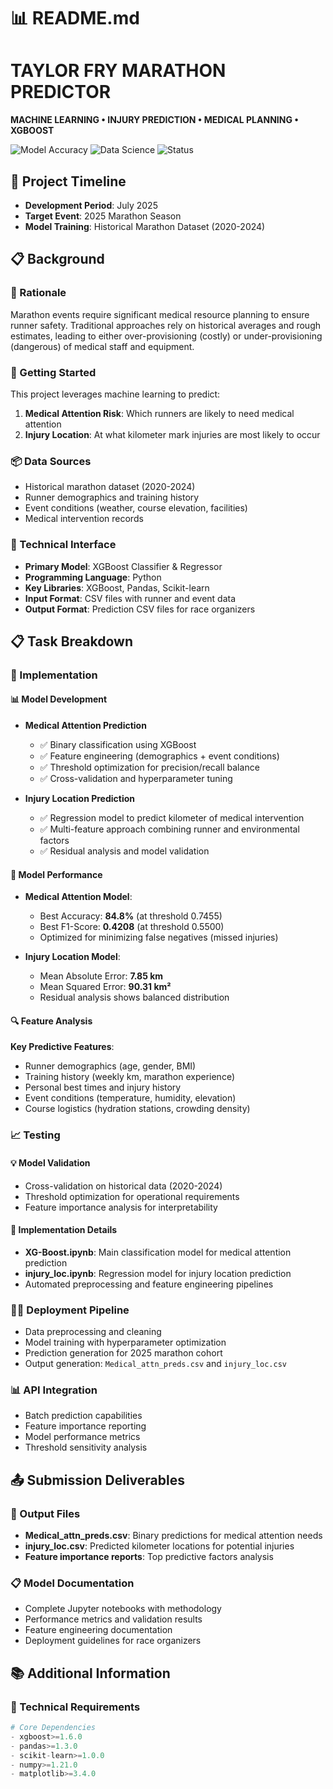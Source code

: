 # 📊 README.md

# TAYLOR FRY MARATHON PREDICTOR
**MACHINE LEARNING • INJURY PREDICTION • MEDICAL PLANNING • XGBOOST**

![Model Accuracy](https://img.shields.io/badge/Model%20Accuracy-84.8%25-green) ![Data Science](https://img.shields.io/badge/Data%20Science-XGBoost-orange) ![Status](https://img.shields.io/badge/Status-Complete-brightgreen)

## 📅 Project Timeline
- **Development Period**: July 2025
- **Target Event**: 2025 Marathon Season
- **Model Training**: Historical Marathon Dataset (2020-2024)

## 📋 Background

### 🎯 Rationale
Marathon events require significant medical resource planning to ensure runner safety. Traditional approaches rely on historical averages and rough estimates, leading to either over-provisioning (costly) or under-provisioning (dangerous) of medical staff and equipment.

### 🚀 Getting Started
This project leverages machine learning to predict:
1. **Medical Attention Risk**: Which runners are likely to need medical attention
2. **Injury Location**: At what kilometer mark injuries are most likely to occur

### 📦 Data Sources
- Historical marathon dataset (2020-2024)
- Runner demographics and training history
- Event conditions (weather, course elevation, facilities)
- Medical intervention records

### 🔧 Technical Interface
- **Primary Model**: XGBoost Classifier & Regressor
- **Programming Language**: Python
- **Key Libraries**: XGBoost, Pandas, Scikit-learn
- **Input Format**: CSV files with runner and event data
- **Output Format**: Prediction CSV files for race organizers

## 📋 Task Breakdown

### 🧪 Implementation

#### 📊 Model Development
- **Medical Attention Prediction**
  - ✅ Binary classification using XGBoost
  - ✅ Feature engineering (demographics + event conditions)
  - ✅ Threshold optimization for precision/recall balance
  - ✅ Cross-validation and hyperparameter tuning

- **Injury Location Prediction**
  - ✅ Regression model to predict kilometer of medical intervention
  - ✅ Multi-feature approach combining runner and environmental factors
  - ✅ Residual analysis and model validation

#### 🎯 Model Performance
- **Medical Attention Model**:
  - Best Accuracy: **84.8%** (at threshold 0.7455)
  - Best F1-Score: **0.4208** (at threshold 0.5500)
  - Optimized for minimizing false negatives (missed injuries)

- **Injury Location Model**:
  - Mean Absolute Error: **7.85 km**
  - Mean Squared Error: **90.31 km²**
  - Residual analysis shows balanced distribution

#### 🔍 Feature Analysis
**Key Predictive Features**:
- Runner demographics (age, gender, BMI)
- Training history (weekly km, marathon experience)
- Personal best times and injury history
- Event conditions (temperature, humidity, elevation)
- Course logistics (hydration stations, crowding density)

### 📈 Testing
#### 💡 Model Validation
- Cross-validation on historical data (2020-2024)
- Threshold optimization for operational requirements
- Feature importance analysis for interpretability

#### 🔧 Implementation Details
- **XG-Boost.ipynb**: Main classification model for medical attention prediction
- **injury_loc.ipynb**: Regression model for injury location prediction
- Automated preprocessing and feature engineering pipelines

### 🏃‍♂️ Deployment Pipeline
- Data preprocessing and cleaning
- Model training with hyperparameter optimization
- Prediction generation for 2025 marathon cohort
- Output generation: `Medical_attn_preds.csv` and `injury_loc.csv`

### 📊 API Integration
- Batch prediction capabilities
- Feature importance reporting
- Model performance metrics
- Threshold sensitivity analysis

## 📤 Submission Deliverables

### 📁 Output Files
- **Medical_attn_preds.csv**: Binary predictions for medical attention needs
- **injury_loc.csv**: Predicted kilometer locations for potential injuries
- **Feature importance reports**: Top predictive factors analysis

### 📋 Model Documentation
- Complete Jupyter notebooks with methodology
- Performance metrics and validation results
- Feature engineering documentation
- Deployment guidelines for race organizers

## 📚 Additional Information

### 🔧 Technical Requirements
```python
# Core Dependencies
- xgboost>=1.6.0
- pandas>=1.3.0
- scikit-learn>=1.0.0
- numpy>=1.21.0
- matplotlib>=3.4.0
